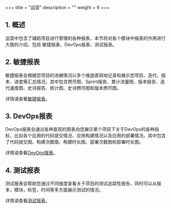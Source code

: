 +++
title = "运营"
description = ""
weight = 6
+++

## 1. 概述

运营中包含了辅助项目进行管理的各种报表，本节将对各个模块中报表的作用进行大致的介绍，包括 敏捷报表、DevOps报表、测试报表。

## 2. 敏捷报表

敏捷报表会根据您项目的进展情况以多个维度直观地记录和展示您项目、迭代、版本、进度等汇总情况，其中包含燃尽图、Sprint报告、累计流量图、版本报告、迭代速度图、史诗报告、统计图、史诗燃尽图和版本燃尽图。

详情请查看[敏捷报表]()。

## 3. DevOps报表

DevOps报表会通过各种直观的图表向您展示某个项目下关于DevOps的各种指标，比如各个应用的代码提交情况、应用构建情况以及应用的部署情况。其中包含了代码提交图、构建次数图、构建时长图、部署次数图和部署时长图。

详情请查看[DevOps报表]()。

## 4. 测试报表

测试报表会帮助您通过不同维度查看关于项目的测试追踪性报告，同时可以从版本，模块，标签，时间等多方面展示测试的情况。

详情请查看[测试报表]()。
